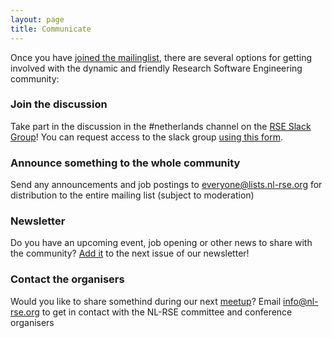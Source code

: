 ```yaml
---
layout: page
title: Communicate
---
```


Once you have [joined the mailinglist](https://lists.nl-rse.org/mailman/listinfo/everyone), there are several options for getting involved with the dynamic and friendly
Research Software Engineering community:

### Join the discussion

Take part in the discussion in the #netherlands channel on the [RSE Slack Group](https://ukrse.slack.com)! You can request access to the slack group
[using this form](https://docs.google.com/forms/d/e/1FAIpQLSc9LqOWGwA1xDvSgy81eimcb9s0cNBFso0zv0_HoZz16G1M5w/viewform?c=0&w=1).

### Announce something to the whole community

Send any announcements and job postings to everyone@lists.nl-rse.org for distribution to the entire mailing list (subject to moderation)

### Newsletter
Do you have an upcoming event, job opening or other news to share with the community? [Add it](https://forms.gle/D19m9eLnXkPNK2Tt5) to the next issue of our newsletter!


### Contact the organisers

Would you like to share somethind during our next [meetup](/pages/meetups.html)? Email info@nl-rse.org to get in contact with the NL-RSE committee and conference organisers




